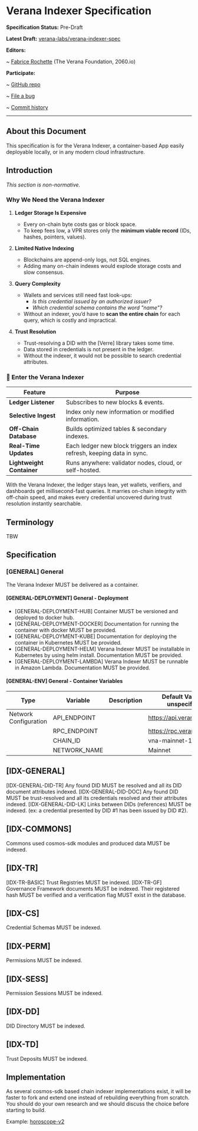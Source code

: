 # Verana Indexer Specification

**Specification Status:** Pre-Draft

**Latest Draft:** [verana-labs/verana-indexer-spec](https://github.com/verana-labs/verana-indexer-spec)

**Editors:**

~ [Fabrice Rochette](https://www.linkedin.com/in/fabricerochette) (The Verana Foundation, 2060.io)

<!-- -->

**Participate:**

~ [GitHub repo](https://github.com/verana-labs/verana-indexer-spec)

~ [File a bug](https://github.com/verana-labs/verana-indexer-spec/issues)

~ [Commit history](https://github.com/verana-labs/verana-indexer-spec/commits/main)

---

## About this Document

This specification is for the Verana Indexer, a container-based App easily deployable locally, or in any modern cloud infrastructure.

## Introduction

*This section is non-normative.*

### Why We Need the Verana Indexer

1. **Ledger Storage Is Expensive**  
   * Every on-chain byte costs gas or block space.  
   * To keep fees low, a VPR stores only the **minimum viable record** (IDs, hashes, pointers, values).

2. **Limited Native Indexing**  
   * Blockchains are append-only logs, not SQL engines.  
   * Adding many on-chain indexes would explode storage costs and slow consensus.

3. **Query Complexity**  
   * Wallets and services still need fast look-ups:  
     - *Is this credential issued by an authorized issuer?*  
     - *Which credential schema contains the word "name"?*  
   * Without an indexer, you’d have to **scan the entire chain** for each query, which is costly and impractical.

4. **Trust Resolution**
   * Trust-resolving a DID with the [Verre] library takes some time.
   * Data stored in credentials is not present in the ledger.
   * Without the indexer, it would not be possible to search credential attributes.

### 🔧 Enter the Verana Indexer

| Feature | Purpose |
|---------|---------|
| **Ledger Listener** | Subscribes to new blocks & events. |
| **Selective Ingest** | Index only new information or modified information. |
| **Off-Chain Database** | Builds optimized tables & secondary indexes. |
| **Real-Time Updates** | Each ledger new block triggers an index refresh, keeping data in sync. |
| **Lightweight Container** | Runs anywhere: validator nodes, cloud, or self-hosted. |

With the Verana Indexer, the ledger stays lean, yet wallets, verifiers, and dashboards get millisecond-fast queries. It marries on-chain integrity with off-chain speed, and makes every credential uncovered during trust resolution instantly searchable.

## Terminology

TBW

## Specification

### [GENERAL] General

The Verana Indexer MUST be delivered as a container.

#### [GENERAL-DEPLOYMENT] General - Deployment

- [GENERAL-DEPLOYMENT-HUB] Container MUST be versioned and deployed to docker hub.
- [GENERAL-DEPLOYMENT-DOCKER] Documentation for running the container with docker MUST be provided.
- [GENERAL-DEPLOYMENT-KUBE] Documentation for deploying the container in Kubernetes MUST be provided.
- [GENERAL-DEPLOYMENT-HELM] Verana Indexer MUST be installable in Kubernetes by using helm install. Documentation MUST be provided.
- [GENERAL-DEPLOYMENT-LAMBDA] Verana Indexer MUST be runnable in Amazon Lambda. Documentation MUST be provided.

#### [GENERAL-ENV] General - Container Variables

| Type                   |Variable       | Description | Default Value (if unspecified) |
|------------------------|---------------|-----|----------------------------------|
| Network Configuration  | API_ENDPOINT  |     | https://api.verana.network       |
|                        | RPC_ENDPOINT  |     | https://rpc.verana.network       |
|                        | CHAIN_ID      |     | vna-mainnet-1       |
|                        | NETWORK_NAME  |     | Mainnet       |


## [IDX-GENERAL]

[IDX-GENERAL-DID-TR] Any found DID MUST be resolved and all its DID document attributes indexed.
[IDX-GENERAL-DID-DOC] Any found DID MUST be trust-resolved and all its credentials resolved and their attributes indexed.
[IDX-GENERAL-DID-LK] Links between DIDs (references) MUST be indexed. (ex: a credential presented by DID #1 has been issued by DID #2).

## [IDX-COMMONS]

Commons used cosmos-sdk modules and produced data MUST be indexed.

## [IDX-TR]

[IDX-TR-BASIC] Trust Registries MUST be indexed.
[IDX-TR-GF] Governance Framework documents MUST be indexed. Their registered hash MUST be verified and a verification flag MUST exist in the database.

## [IDX-CS]

Credential Schemas MUST be indexed.

## [IDX-PERM]

Permissions MUST be indexed.

## [IDX-SESS]

Permission Sessions MUST be indexed.

## [IDX-DD]

DID Directory MUST be indexed.

## [IDX-TD]

Trust Deposits MUST be indexed.

## Implementation

As several cosmos-sdk based chain indexer implementations exist, it will be faster to fork and extend one instead of rebuilding everything from scratch. You should do your own research and we should discuss the choice before starting to build.

Example: [horoscope-v2](https://github.com/aura-nw/horoscope-v2/)
